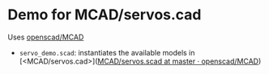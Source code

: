 Demo for MCAD/servos.cad
========================

Uses [openscad/MCAD](https://github.com/openscad/MCAD)

-	`servo_demo.scad`: instantiates the available models in [\<MCAD/servos.cad\>]([MCAD/servos.scad at master · openscad/MCAD](https://github.com/openscad/MCAD/blob/master/servos.scad))
